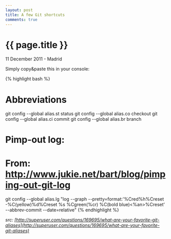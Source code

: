 ```yaml
---
layout: post
title: A few Git shortcuts
comments: true
---
```


{{ page.title }}
================

<p class="meta">11 December 2011 - Madrid</p>
Simply copy&paste this in your console:

{% highlight bash %}
# Abbreviations
git config --global alias.st status
git config --global alias.co checkout
git config --global alias.ci commit
git config --global alias.br branch

##
# Pimp-out log:
# From: http://www.jukie.net/bart/blog/pimping-out-git-log
git config --global alias.lg "log --graph --pretty=format:'%Cred%h%Creset -%C(yellow)%d%Creset %s %Cgreen(%cr) %C(bold blue)<%an>%Creset' --abbrev-commit --date=relative"
{% endhighlight %}


_src: [http://superuser.com/questions/169695/what-are-your-favorite-git-aliases](http://superuser.com/questions/169695/what-are-your-favorite-git-aliases)_

